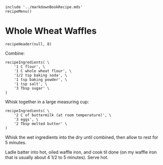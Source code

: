 ~~~ markdown-script
include '../markdownBookRecipe.mds'
recipeMenu()
~~~

# Whole Wheat Waffles

~~~ markdown-script
recipeHeader(null, 8)
~~~

Combine:

~~~ markdown-script
recipeIngredients( \
    '1 C flour', \
    '1 C whole wheat flour', \
    '1/2 tsp baking soda', \
    '1 tsp baking powder', \
    '1 tsp salt', \
    '3 Tbsp sugar' \
)
~~~

Whisk together in a large measuring cup:

~~~ markdown-script
recipeIngredients( \
    '2 C of buttermilk (at room temperature)', \
    '3 eggs', \
    '2 Tbsp melted butter' \
)
~~~

Whisk the wet ingredients into the dry until combined, then allow to rest for 5 minutes.

Ladle batter into hot, oiled waffle iron, and cook til done (on my waffle iron that is usually about
4 1/2 to 5 minutes). Serve hot.
